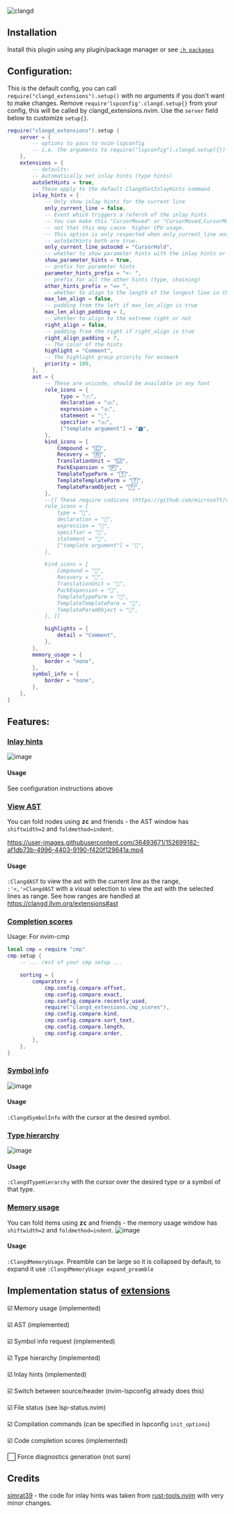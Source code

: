 ![clangd](https://user-images.githubusercontent.com/36493671/152692205-837ec826-54d0-4257-9894-cc1a7ac8a114.svg)

## Installation
Install this plugin using any plugin/package manager or see [`:h packages`](https://neovim.io/doc/user/repeat.html#packages)

## Configuration:
This is the default config, you can call `require("clangd_extensions").setup()` with no arguments if you don't want to make changes.
Remove `require'lspconfig'.clangd.setup{}` from your config, this will be called by clangd_extensions.nvim. Use the `server` field below to customize `setup{}`.
```lua
require("clangd_extensions").setup {
    server = {
        -- options to pass to nvim-lspconfig
        -- i.e. the arguments to require("lspconfig").clangd.setup({})
    },
    extensions = {
        -- defaults:
        -- Automatically set inlay hints (type hints)
        autoSetHints = true,
        -- These apply to the default ClangdSetInlayHints command
        inlay_hints = {
            -- Only show inlay hints for the current line
            only_current_line = false,
            -- Event which triggers a refersh of the inlay hints.
            -- You can make this "CursorMoved" or "CursorMoved,CursorMovedI" but
            -- not that this may cause  higher CPU usage.
            -- This option is only respected when only_current_line and
            -- autoSetHints both are true.
            only_current_line_autocmd = "CursorHold",
            -- whether to show parameter hints with the inlay hints or not
            show_parameter_hints = true,
            -- prefix for parameter hints
            parameter_hints_prefix = "<- ",
            -- prefix for all the other hints (type, chaining)
            other_hints_prefix = "=> ",
            -- whether to align to the length of the longest line in the file
            max_len_align = false,
            -- padding from the left if max_len_align is true
            max_len_align_padding = 1,
            -- whether to align to the extreme right or not
            right_align = false,
            -- padding from the right if right_align is true
            right_align_padding = 7,
            -- The color of the hints
            highlight = "Comment",
            -- The highlight group priority for extmark
            priority = 100,
        },
        ast = {
            -- These are unicode, should be available in any font
            role_icons = {
                 type = "🄣",
                 declaration = "🄓",
                 expression = "🄔",
                 statement = ";",
                 specifier = "🄢",
                 ["template argument"] = "🆃",
            },
            kind_icons = {
                Compound = "🄲",
                Recovery = "🅁",
                TranslationUnit = "🅄",
                PackExpansion = "🄿",
                TemplateTypeParm = "🅃",
                TemplateTemplateParm = "🅃",
                TemplateParamObject = "🅃",
            },
            --[[ These require codicons (https://github.com/microsoft/vscode-codicons)
            role_icons = {
                type = "",
                declaration = "",
                expression = "",
                specifier = "",
                statement = "",
                ["template argument"] = "",
            },

            kind_icons = {
                Compound = "",
                Recovery = "",
                TranslationUnit = "",
                PackExpansion = "",
                TemplateTypeParm = "",
                TemplateTemplateParm = "",
                TemplateParamObject = "",
            }, ]]

            highlights = {
                detail = "Comment",
            },
        },
        memory_usage = {
            border = "none",
        },
        symbol_info = {
            border = "none",
        },
    },
}
```
## Features:
### [Inlay hints](https://clangd.llvm.org/extensions#inlay-hints)
![image](https://user-images.githubusercontent.com/36493671/152699601-61ad1640-96bf-4082-b553-75d4085c3496.png)
#### Usage
See configuration instructions above
### [View AST](https://clangd.llvm.org/extensions#ast)
You can fold nodes using <kbd>**zc**</kbd> and friends - the AST window has `shiftwidth=2` and `foldmethod=indent`.

https://user-images.githubusercontent.com/36493671/152699182-af1db73b-4996-4403-9190-f420f129641a.mp4
#### Usage
`:ClangdAST` to view the ast with the current line as the range, `:'<,'>ClangdAST` with a visual selection to view the ast with the selected lines as range.
See how ranges are handled at https://clangd.llvm.org/extensions#ast
### [Completion scores](https://clangd.llvm.org/extensions#code-completion-scores)
Usage: For nvim-cmp
```lua
local cmp = require "cmp"
cmp.setup {
    -- ... rest of your cmp setup ...

    sorting = {
        comparators = {
            cmp.config.compare.offset,
            cmp.config.compare.exact,
            cmp.config.compare.recently_used,
            require("clangd_extensions.cmp_scores"),
            cmp.config.compare.kind,
            cmp.config.compare.sort_text,
            cmp.config.compare.length,
            cmp.config.compare.order,
        },
    },
}
```
### [Symbol info](https://clangd.llvm.org/extensions#symbol-info-request)
![image](https://user-images.githubusercontent.com/36493671/152699367-dc928adf-d3ed-4e8e-a9d0-ca573f01c008.png)
#### Usage
`:ClangdSymbolInfo` with the cursor at the desired symbol.
### [Type hierarchy](https://clangd.llvm.org/extensions#type-hierarchy)
![image](https://user-images.githubusercontent.com/36493671/152699475-cc920980-0af9-4eb3-852c-23f487eba2ae.png)
#### Usage
`:ClangdTypeHierarchy` with the cursor over the desired type or a symbol of that type.
### [Memory usage](https://clangd.llvm.org/extensions#memory-usage)
You can fold items using <kbd>**zc**</kbd> and friends - the memory usage window has `shiftwidth=2` and `foldmethod=indent`.
![image](https://user-images.githubusercontent.com/36493671/152699322-9e537b1a-8253-45c1-ada3-752effeac39b.png)
#### Usage
`:ClangdMemoryUsage`. Preamble can be large so it is collapsed by default, to expand it use `:ClangdMemoryUsage expand_preamble`

## Implementation status of [extensions](https://clangd.llvm.org/extensions)
 ☑️ Memory usage (implemented)

 ☑️ AST (implemented)

 ☑️ Symbol info request (implemented)

 ☑️ Type hierarchy (implemented)

 ☑️ Inlay hints (implemented)

 ☑️ Switch between source/header (nvim-lspconfig already does this)

 ☑️ File status (see lsp-status.nvim)

 ☑️ Compilation commands (can be specified in lspconfig `init_options`)

 ☑️ Code completion scores (implemented)

 ⬜ Force diagnostics generation (not sure)
## Credits
[simrat39](https://github.com/simrat39) - the code for inlay hints was taken from [rust-tools.nvim](https://github.com/simrat39/rust-tools.nvim) with very minor changes.
